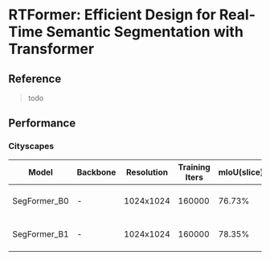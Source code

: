 # RTFormer: Efficient Design for Real-Time Semantic Segmentation with Transformer

## Reference

> todo

## Performance

### Cityscapes

| Model | Backbone | Resolution | Training Iters | mIoU(slice) | mIoU (flip) | mIoU (ms+flip) | Links |
|-|-|-|-|-|-|-|-|
|SegFormer_B0|-|1024x1024|160000|76.73%|77.16%|-|[model](https://bj.bcebos.com/paddleseg/dygraph/cityscapes/segformer_b0_cityscapes_1024x1024_160k/model.pdparams) \| [log](https://bj.bcebos.com/paddleseg/dygraph/cityscapes/segformer_b0_cityscapes_1024x1024_160k/train.log) \| [vdl](https://paddlepaddle.org.cn/paddle/visualdl/service/app?id=227e067add44d44383c402ec5aead11b)|
|SegFormer_B1|-|1024x1024|160000|78.35%|78.64%|-|[model](https://bj.bcebos.com/paddleseg/dygraph/cityscapes/segformer_b1_cityscapes_1024x1024_160k/model.pdparams) \| [log](https://bj.bcebos.com/paddleseg/dygraph/cityscapes/segformer_b1_cityscapes_1024x1024_160k/train.log) \| [vdl](https://paddlepaddle.org.cn/paddle/visualdl/service/app?id=a0f4e8eacf346826e3150989b6a9f849)|
